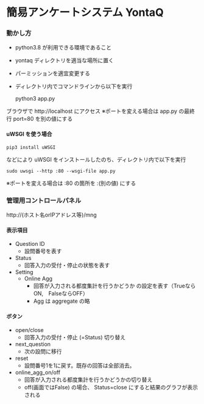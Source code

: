 # 簡易アンケートシステム YontaQ

### 動かし方

- python3.8 が利用できる環境であること
- yontaq ディレクトリを適当な場所に置く
- パーミッションを適宜変更する
- ディレクトリ内でコマンドラインから以下を実行

    python3 app.py


ブラウザで http://localhost にアクセス
※ポートを変える場合は app.py の最終行 port=80 を別の値にする

#### uWSGI を使う場合

    pip3 install uWSGI

などにより uWSGI をインストールしたのち、ディレクトリ内で以下を実行

    sudo uwsgi --http :80 --wsgi-file app.py

※ポートを変える場合は :80 の箇所を :(別の値) にする

### 管理用コントロールパネル
http://(ホスト名orIPアドレス等)/mng

#### 表示項目

- Question ID
    - 設問番号を表す
- Status
    - 回答入力の受付・停止の状態を表す
- Setting
    - Online Agg
        - 回答が入力される都度集計を行うかどうか の設定を表す（TrueならON,　FalseならOFF）
        - Agg は aggregate の略

#### ボタン

- open/close
    - 回答入力の受付・停止 (=Status) 切り替え
- next_question
    - 次の設問に移行
- reset
    - 設問番号1を1に戻す。既存の回答は全部消去。
- online_agg_on/off
    - 回答が入力される都度集計を行うかどうかの切り替え
    - off(画面ではFalse) の場合、 Status=close にすると結果のグラフが表示される
    
